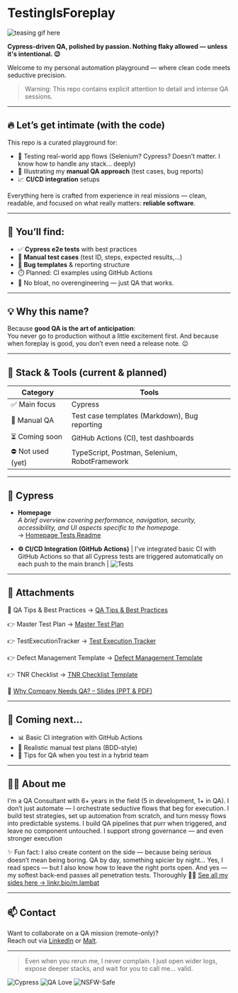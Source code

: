 # TestingIsForeplay

![teasing gif here](https://media4.giphy.com/media/v1.Y2lkPTc5MGI3NjExMHFyZnBwZnk3YzV2NGQ5dDh4dTZocHRnYTU0dHRnY3hod3gyejZuNSZlcD12MV9pbnRlcm5hbF9naWZfYnlfaWQmY3Q9Zw/26ybuKc5xTF2gC5na/giphy.gif)

**Cypress-driven QA, polished by passion. Nothing flaky allowed — unless it's intentional. 😉**

Welcome to my personal automation playground — where clean code meets seductive precision.
> Warning: This repo contains explicit attention to detail and intense QA sessions.

---

## 🔥 Let’s get intimate (with the code)

This repo is a curated playground for:

- 🔬 Testing real-world app flows (Selenium? Cypress? Doesn’t matter. I know how to handle any stack… deeply)
- 🧠 Illustrating my **manual QA approach** (test cases, bug reports)
- 📈 **CI/CD integration** setups

Everything here is crafted from experience in real missions — clean, readable, and focused on what really matters: **reliable software**.

---

## 💚 You’ll find:

- ✅ **Cypress e2e tests** with best practices 
- 📝 **Manual test cases** (test ID, steps, expected results,...)
- 🐞 **Bug templates** & reporting structure
- ⏱️ Planned: CI examples using GitHub Actions
- 👀 No bloat, no overengineering — just QA that works.

---

## 💡 Why this name?

Because **good QA is the art of anticipation**:   
You never go to production without a little excitement first. 
And because when foreplay is good, you don’t even need a release note. 😉

---
## 🧪 Stack & Tools (current & planned)

| Category | Tools |
|---|---|
| ✅ Main focus | Cypress |
| 🧠 Manual QA | Test case templates (Markdown), Bug reporting |
| ⏳ Coming soon | GitHub Actions (CI), test dashboards |
| ⛔ Not used (yet) | TypeScript, Postman, Selenium, RobotFramework |

---

## 📁 Cypress

- **Homepage**  
  *A brief overview covering performance, navigation, security, accessibility, and UI aspects specific to the homepage.*  
  → [Homepage Tests Readme](cypress/e2e/Homepage/README.md)
  
- **⚙️ CI/CD Integration (GitHub Actions)** | I've integrated basic CI with GitHub Actions so that all Cypress tests are triggered automatically on each push to the main branch |
![Tests](https://github.com/molambat/TestingIsForeplay/actions/workflows/cypress.yml/badge.svg)

---
## 📎 Attachments

🧠 QA Tips & Best Practices
→ [QA Tips & Best Practices](./Docs/QA_Tips_Best_Practices.md)

👉 Master Test Plan
→ [Master Test Plan](./Docs/MasterTestPlan/Master_test_Plan.md)

👉 TestExecutionTracker
→ [Test Execution Tracker](./Docs/Test%20Execution%20Tracker/Test_Execution_Tracker.md)

👉 Defect Management Template
→ [Defect Management Template](./Docs/Defect%20Management%20Template/Defect_Management_Template.md)

👉 TNR Checklist
→ [TNR Checklist Template](./Docs/TNR%20Checklist/TNR_Checklist.md)

🎯 [Why Company Needs QA? – Slides (PPT & PDF)](./Docs/Why_QA)

---

## 🤖 Coming next...

- 📊 Basic CI integration with GitHub Actions
- 📁 Realistic manual test plans (BDD-style)
- 📱 Tips for QA when you test in a hybrid team

---

## 👩‍💻 About me

I'm a QA Consultant with 6+ years in the field (5 in development, 1+ in QA).
I don’t just automate — I orchestrate seductive flows that beg for execution.
I build test strategies, set up automation from scratch, and turn messy flows into predictable systems.
I build QA pipelines that purr when triggered, and leave no component untouched.
I support strong governance — and even stronger execution

✨ Fun fact: I also create content on the side — because being serious doesn’t mean being boring.
QA by day, something spicier by night... 
Yes, I read specs — but I also know how to leave the right ports open. 
And yes — my softest back-end passes all penetration tests. Thoroughly 🍑✨
[See all my sides here → linkr.bio/m.lambat](https://linkr.bio/m.lambat)

---

## 📫 Contact

Want to collaborate on a QA mission (remote-only)?  
Reach out via [LinkedIn](https://www.linkedin.com/in/mohammad-lambat/) or [Malt](https://www.malt.fr/profile/mohammadlambat).

---

> Even when you rerun me, I never complain. I just open wider logs, expose deeper stacks, and wait for you to call me… valid.

![Cypress](https://img.shields.io/badge/Tested%20with-Cypress-6e40c9?logo=cypress&logoColor=white)
![QA Love](https://img.shields.io/badge/Flaky%20tests-not%20welcome-red)
![NSFW-Safe](https://img.shields.io/badge/NSFW%20approved-Yes%2C%20but%20classy-ff69b4)

